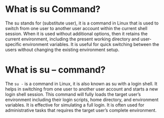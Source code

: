 # What is su Command?

The su stands for (substitute user), it is a command in Linux that is used to switch from one user to another user account within the current shell session. When it is used without additional options, then it retains the current environment, including the present working directory and user-specific environment variables. It is useful for quick switching between the users without changing the existing environment setup.

# What is su – command?

The `su -` is a command in Linux, it is also known as su with a login shell. It helps in switching from one user to another user account and starts a new login shell session. This command will fully loads the target user’s environment including their login scripts, home directory, and environment variables. It is effective for simulating a full login. It is often used for administrative tasks that requires the target user’s complete environment.

